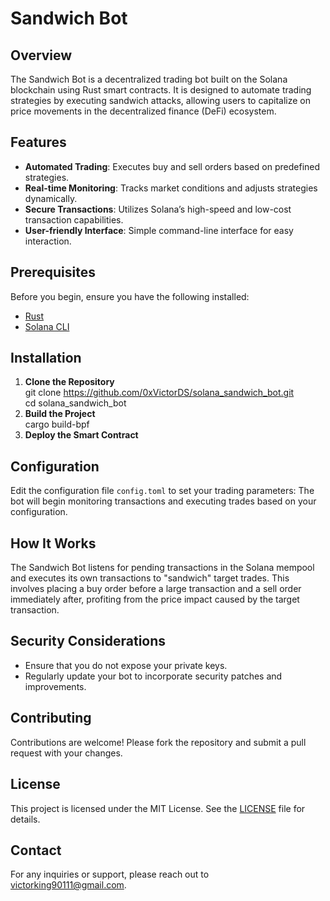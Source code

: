 # Sandwich Bot

## Overview
The Sandwich Bot is a decentralized trading bot built on the Solana blockchain using Rust smart contracts. It is designed to automate trading strategies by executing sandwich attacks, allowing users to capitalize on price movements in the decentralized finance (DeFi) ecosystem.

## Features
- **Automated Trading**: Executes buy and sell orders based on predefined strategies.
- **Real-time Monitoring**: Tracks market conditions and adjusts strategies dynamically.
- **Secure Transactions**: Utilizes Solana’s high-speed and low-cost transaction capabilities.
- **User-friendly Interface**: Simple command-line interface for easy interaction.

## Prerequisites
Before you begin, ensure you have the following installed:
- [Rust](https://www.rust-lang.org/tools/install)
- [Solana CLI](https://docs.solana.com/cli/install-solana-cli-tools)

## Installation

1. **Clone the Repository**  
git clone https://github.com/0xVictorDS/solana_sandwich_bot.git  
cd solana_sandwich_bot
2. **Build the Project**  
cargo build-bpf
3. **Deploy the Smart Contract**
## Configuration
Edit the configuration file `config.toml` to set your trading parameters:
The bot will begin monitoring transactions and executing trades based on your configuration.

## How It Works
The Sandwich Bot listens for pending transactions in the Solana mempool and executes its own transactions to "sandwich" target trades. This involves placing a buy order before a large transaction and a sell order immediately after, profiting from the price impact caused by the target transaction.

## Security Considerations
- Ensure that you do not expose your private keys.
- Regularly update your bot to incorporate security patches and improvements.

## Contributing
Contributions are welcome! Please fork the repository and submit a pull request with your changes.

## License
This project is licensed under the MIT License. See the [LICENSE](LICENSE) file for details.

## Contact
For any inquiries or support, please reach out to victorking90111@gmail.com.